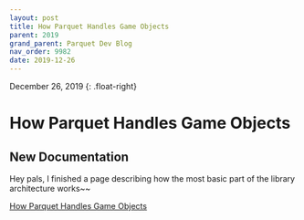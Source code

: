 ```yaml
---
layout: post
title: How Parquet Handles Game Objects
parent: 2019
grand_parent: Parquet Dev Blog
nav_order: 9982
date: 2019-12-26
---
```

December 26, 2019
{: .float-right}

# How Parquet Handles Game Objects

## New Documentation

Hey pals, I finished a page describing how the most basic part of the library architecture works~~

[How Parquet Handles Game Objects](https://github.com/mxashlynn/Parquet/blob/main/Documentation/2-How_Parquet_Handles_Game_Objects.md)
